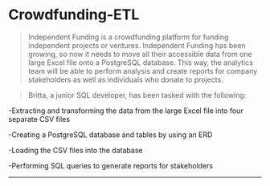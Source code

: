 # Crowdfunding-ETL

>Independent Funding is a crowdfunding platform for funding independent projects or ventures.
>Independent Funding has been growing, so now it needs to move all their accessible data from one large Excel file onto a PostgreSQL database. This way, the analytics team will be able to perform analysis and create reports for company stakeholders as well as individuals who donate to projects.

>Britta, a junior SQL developer, has been tasked with the following:

-Extracting and transforming the data from the large Excel file into four separate CSV files

-Creating a PostgreSQL database and tables by using an ERD

-Loading the CSV files into the database

-Performing SQL queries to generate reports for stakeholders


_________________________________________________
